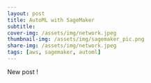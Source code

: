 ```yaml
---
layout: post
title: AutoML with SageMaker
subtitle: 
cover-img: /assets/img/network.jpeg
thumbnail-img: /assets/img/sagemaker_pic.png
share-img: /assets/img/network.jpeg
tags: [aws, sagemaker, automl]
---
```

New post !
